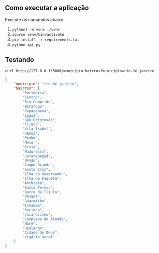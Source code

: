 ## Como executar a aplicação
Execute os comandos abaixo:
1. ```python3 -m venv ./venv```
2. ```source venv/bin/activate```
3. ```pip install -r requirements.txt```
4. ```python api.py```

## Testando
```shell
curl http://127.0.0.1:5000/municipio-bairros?municipio=rio-de-janeiro
```
```json
{
    "municipio": "rio-de-janeiro",
    "bairros": [
        "Portuária",
        "Centro",
        "Rio Comprido",
        "Botafogo",
        "Copacabana",
        "Lagoa",
        "São Cristovão",
        "Tijuca",
        "Vila Isabel",
        "Ramos",
        "Penha",
        "Méier",
        "Irajá",
        "Madureira",
        "Jacarepaguá",
        "Bangu",
        "Campo Grande",
        "Santa Cruz",
        "Ilha do Governador",
        "Ilha de Paquetá",
        "Anchieta",
        "Santa Teresa",
        "Barra da Tijuca",
        "Pavuna",
        "Guaratiba",
        "Inhaúma",
        "Rocinha",
        "Jacarezinho",
        "Complexo do Alemão",
        "Maré",
        "Realengo",
        "Cidade de Deus",
        "Vigário Geral"
    ]
}
```
